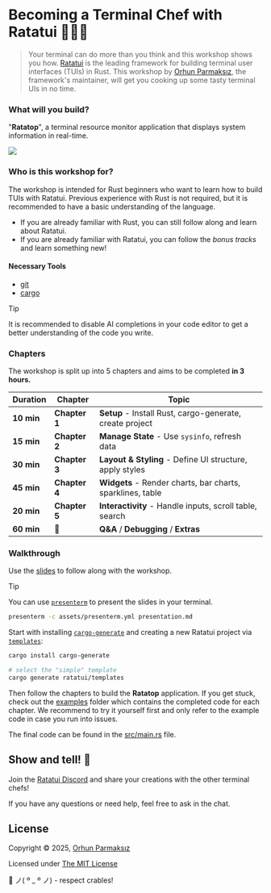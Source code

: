# Becoming a Terminal Chef with Ratatui 👨‍🍳🐀

> Your terminal can do more than you think and this workshop shows you how. [Ratatui](https://ratatui.rs) is the leading framework for building terminal user interfaces (TUIs) in Rust. This workshop by [Orhun Parmaksız](https://github.com/orhun), the framework's maintainer, will get you cooking up some tasty terminal UIs in no time.

### What will you build?

"**Ratatop**", a terminal resource monitor application that displays system information in real-time.

![](assets/demo.gif)

### Who is this workshop for?

The workshop is intended for Rust beginners who want to learn how to build TUIs with Ratatui.
Previous experience with Rust is not required, but it is recommended to have a basic understanding of the language.

- If you are already familiar with Rust, you can still follow along and learn about Ratatui.
- If you are already familiar with Ratatui, you can follow the _bonus tracks_ and learn something new!

#### Necessary Tools

- [git](https://git-scm.com/)
- [cargo](https://www.rust-lang.org/tools/install)

> [!TIP]
> It is recommended to disable AI completions in your code editor to get a better understanding of the code you write.

### Chapters

The workshop is split up into 5 chapters and aims to be completed **in 3 hours.**

| Duration   | Chapter       | Topic                                                      |
| ---------- | ------------- | ---------------------------------------------------------- |
| **10 min** | **Chapter 1** | **Setup** - Install Rust, cargo-generate, create project   |
| **15 min** | **Chapter 2** | **Manage State** - Use `sysinfo`, refresh data             |
| **30 min** | **Chapter 3** | **Layout & Styling** - Define UI structure, apply styles   |
| **45 min** | **Chapter 4** | **Widgets** - Render charts, bar charts, sparklines, table |
| **20 min** | **Chapter 5** | **Interactivity** - Handle inputs, scroll table, search    |
| **60 min** | 🧀            | **Q&A** / **Debugging** / **Extras**                       |

### Walkthrough

Use the [slides](presentation.md) to follow along with the workshop.

> [!TIP]
> You can use [`presenterm`](https://github.com/mfontanini/presenterm) to present the slides in your terminal.
>
> ```sh
> presenterm -c assets/presenterm.yml presentation.md
> ```

Start with installing [`cargo-generate`](https://github.com/cargo-generate/cargo-generate) and creating a new Ratatui project via [`templates`](https://github.com/ratatui/templates):

```sh
cargo install cargo-generate
```

```sh
# select the "simple" template
cargo generate ratatui/templates
```

Then follow the chapters to build the **Ratatop** application. If you get stuck, check out the [examples](./examples) folder which contains the completed code for each chapter. We recommend to try it yourself first and only refer to the example code in case you run into issues.

The final code can be found in the [src/main.rs](./src/main.rs) file.

## Show and tell! 🧀

Join the [Ratatui Discord](https://discord.gg/pMCEU9hNEj) and share your creations with the other terminal chefs!

If you have any questions or need help, feel free to ask in the chat.

## License

Copyright © 2025, [Orhun Parmaksız](https://github.com/orhun)

Licensed under [The MIT License](./LICENSE)

🦀 ノ( º \_ º ノ) - respect crables!
